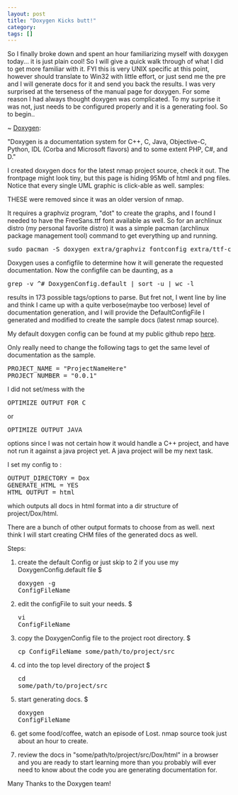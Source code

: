 ```yaml
---
layout: post
title: "Doxygen Kicks butt!"
category: 
tags: []
---
```



So I finally broke down and spent an hour familiarizing myself with doxygen today... it is just plain cool!  So I will give a quick walk through of what I did to get more familiar with it.  FYI this is very UNIX specific at this point, however should translate to Win32 with little effort, or just send me the pre and I will generate docs for it and send you back the results.  I was very surprised at the terseness of the manual page for doxygen.  For some reason I had always thought doxygen was complicated.  To my surprise it was not, just needs to be configured properly and it is a generating fool.  So to begin..

~
[Doxygen][1]:

"Doxygen is a documentation system for C++, C, Java, Objective-C, Python, IDL (Corba and Microsoft flavors) and to some extent PHP, C#, and D."  

I created doxygen docs for the latest nmap project source, check it out.  The frontpage might look tiny, but this page is hiding 95Mb of html and png files.  Notice that every single UML graphic is click-able as well.
samples:  

THESE were removed since it was an older version of nmap.

It requires a graphviz program, "dot" to create the graphs, and I found I needed to have the FreeSans.ttf font available as well.  So for an archlinux distro (my personal favorite distro) it was a simple pacman (archlinux package management tool) command to get everything up and running.  

<pre>sudo pacman -S doxygen extra/graphviz fontconfig extra/ttf-cheapskate extra/ttf-ms-fonts</pre>  

Doxygen uses a configfile to determine how it will generate the requested documentation.  Now the configfile can be daunting, as a  
<pre>grep -v ^# DoxygenConfig.default | sort -u | wc -l </pre>  
results in 173 possible tags/options to parse.  But fret not, I went line by line and think I came up with a quite verbose(maybe too verbose) level of documentation generation, and I will provide the DefaultConfigFile I generated and modified to create the sample docs (latest nmap source).

My default doxygen config can be found at my public github repo [here][2].  

Only really need to change the following tags to get the same level of documentation as the sample.  

<pre>
PROJECT_NAME = "ProjectNameHere"
PROJECT_NUMBER = "0.0.1"
</pre>  

I did not set/mess with the  <pre>OPTIMIZE_OUTPUT_FOR_C</pre> or <pre>OPTIMIZE_OUTPUT_JAVA</pre> options since I was not certain how it would handle a C++ project, and have not run it against a java project yet.  A java project will be my next task.

I set my config to :
<pre>OUTPUT_DIRECTORY = Dox
GENERATE_HTML = YES
HTML_OUTPUT = html</pre>

which outputs all docs in html format into a dir structure of project/Dox/html.

There are a bunch of other output formats to choose from as well.  next think I will start creating CHM files of the generated docs as well.

Steps:
1. create the default Config  or just skip to 2 if you use my DoxygenConfig.default file
$ <pre>doxygen -g ConfigFileName</pre>

2. edit the configFile to suit your needs.
$ <pre>vi ConfigFileName</pre>

3. copy the DoxygenConfig file to the project root directory.
$ <pre>cp ConfigFileName some/path/to/project/src</pre>

4. cd into the top level directory of the project
$ <pre>cd some/path/to/project/src</pre>

5. start generating docs.
$ <pre>doxygen ConfigFileName</pre>

6. get some food/coffee, watch an episode of Lost.  nmap source took just about an hour to create.

7. review the docs in "some/path/to/project/src/Dox/html" in a browser and you are ready to start learning more than you probably will ever need to know about the code you are generating documentation for.

Many Thanks to the Doxygen team!

[1]: http://www.stack.nl/~dimitri/doxygen/index.html "Doxygen"
[2]: http://github.com/skout23/gambit_files "Config file download"

